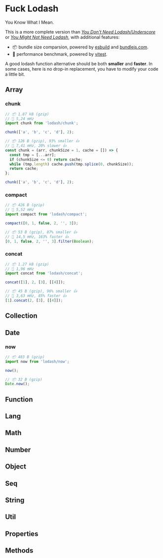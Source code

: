 # Fuck Lodash

You Know What I Mean.

This is a more complete version than [_You Don't Need Lodash/Underscore_](https://github.com/you-dont-need/You-Dont-Need-Lodash-Underscore) or [_You Might Not Need Lodash_](https://youmightnotneed.com/lodash/), with additional features:

- 📦 bundle size comparsion, powered by [esbuild](https://esbuild.github.io/) and [bundlejs.com](https://bundlejs.com/).
- 🚀 performance benchmark, powered by [vitest](https://vitest.dev/).

A good lodash function alternative should be both **smaller** and **faster**. In some cases, here is no drop-in replacement, you have to modify your code a little bit.

## Array

### chunk

```js
// 📦 1.87 kB (gzip)
// 🚀 5,24 mHz
import chunk from 'lodash/chunk';

chunk(['a', 'b', 'c', 'd'], 2);
```

```js
// 📦 126 B (gzip), 93% smaller 👍
// 🚀 7,41 mHz, 20% slower 👍
const chunk = (arr, chunkSize = 1, cache = []) => {
  const tmp = [...arr];
  if (chunkSize <= 0) return cache;
  while (tmp.length) cache.push(tmp.splice(0, chunkSize));
  return cache;
};

chunk(['a', 'b', 'c', 'd'], 2);
```

### compact

```js
// 📦 426 B (gzip)
// 🚀 5,52 mHz
import compact from 'lodash/compact';

compact([0, 1, false, 2, '', 3]);
```

```js
// 📦 53 B (gzip), 87% smaller 👍
// 🚀 14,5 mHz, 163% faster 👍
[0, 1, false, 2, '', 3].filter(Boolean);
```

### concat

```js
// 📦 1.27 kB (gzip)
// 🚀 1,96 mHz
import concat from 'lodash/concat';

concat([1], 2, [3], [[4]]);
```

```js
// 📦 45 B (gzip), 96% smaller 👍
// 🚀 3,63 mHz, 85% faster 👍
[1].concat(2, [3], [[4]]);
```

## Collection

## Date

### now

```js
// 📦 483 B (gzip)
import now from 'lodash/now';

now();
```

```js
// 📦 32 B (gzip)
Date.now();
```

## Function

## Lang

## Math

## Number

## Object

## Seq

## String

## Util

## Properties

## Methods
